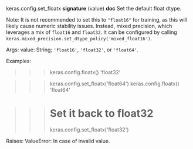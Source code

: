 keras.config.set_floatx
__signature__
(value)
__doc__
Set the default float dtype.

Note: It is not recommended to set this to `"float16"` for training,
as this will likely cause numeric stability issues.
Instead, mixed precision, which leverages
a mix of `float16` and `float32`. It can be configured by calling
`keras.mixed_precision.set_dtype_policy('mixed_float16')`.

Args:
    value: String; `'float16'`, `'float32'`, or `'float64'`.

Examples:
>>> keras.config.floatx()
'float32'

>>> keras.config.set_floatx('float64')
>>> keras.config.floatx()
'float64'

>>> # Set it back to float32
>>> keras.config.set_floatx('float32')

Raises:
    ValueError: In case of invalid value.
